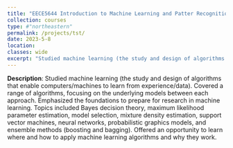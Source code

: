 ```yaml
---
title: "EECE5644 Introduction to Machine Learning and Patter Recognition"
collection: courses
type: #"northeastern"
permalink: /projects/tst/ 
date: 2023-5-8
location: 
classes: wide
excerpt: "Studied machine learning (the study and design of algorithms that enable computers/machines to learn from experience/data)."
---
```


**Description**: Studied machine learning (the study and design of algorithms that enable computers/machines to learn from experience/data). Covered a range of algorithms, focusing on the underlying models between each approach. Emphasized the foundations to prepare for research in machine learning. Topics included Bayes decision theory, maximum likelihood parameter estimation, model selection, mixture density estimation, support vector machines, neural networks, probabilistic graphics models, and ensemble methods (boosting and bagging). Offered an opportunity to learn where and how to apply machine learning algorithms and why they work.